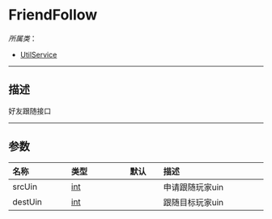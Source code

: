 # FriendFollow

*所属类*：
* [UtilService](/Api/Classes/Service/UtilService.md)
------------------------------------------------------------------------------------------
## 描述

好友跟随接口

------------------------------------------------------------------------------------------
## 参数

|<div style="width:100px">名称</div>|<div style="width:100px">类型</div>|<div style="width:50px">默认</div>|<div style="width:350px">描述</div>|
|:---|:---|:---|:---|
|srcUin|[int](/Api/DataType/Number.md)||申请跟随玩家uin|
|destUin|[int](/Api/DataType/Number.md)||跟随目标玩家uin|
